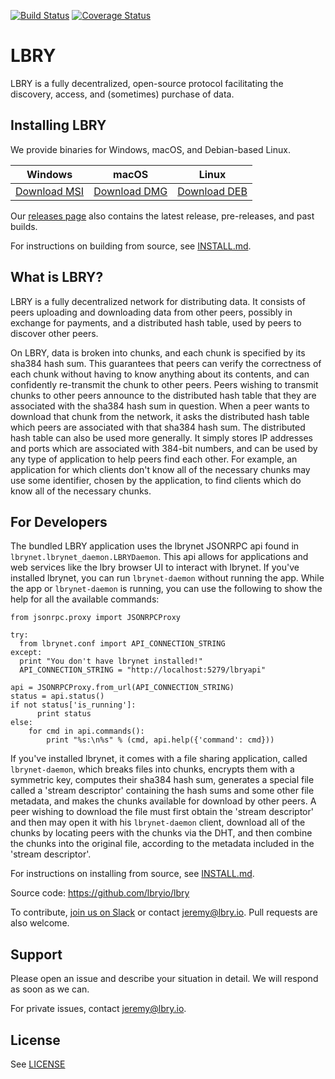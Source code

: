 [![Build Status](https://travis-ci.org/lbryio/lbry.svg?branch=master)](https://travis-ci.org/lbryio/lbry)
[![Coverage Status](https://coveralls.io/repos/github/lbryio/lbry/badge.svg)](https://coveralls.io/github/lbryio/lbry)

# LBRY

LBRY is a fully decentralized, open-source protocol facilitating the discovery, access, and (sometimes) purchase of data.

## Installing LBRY

We provide binaries for Windows, macOS, and Debian-based Linux.

| Windows | macOS | Linux |
| --- | --- | --- |
| [Download MSI](https://lbry.io/get/lbry.msi) | [Download DMG](https://lbry.io/get/lbry.dmg) | [Download DEB](https://lbry.io/get/lbry.deb) |

Our [releases page](https://github.com/lbryio/lbry/releases/latest) also contains the latest release, pre-releases, and past builds.

For instructions on building from source, see [INSTALL.md](INSTALL.md).

## What is LBRY?

LBRY is a fully decentralized network for distributing data. It consists of peers uploading
and downloading data from other peers, possibly in exchange for payments, and a distributed hash
table, used by peers to discover other peers.

On LBRY, data is broken into chunks, and each chunk is specified by its sha384 hash sum. This
guarantees that peers can verify the correctness of each chunk without having to know anything
about its contents, and can confidently re-transmit the chunk to other peers. Peers wishing to
transmit chunks to other peers announce to the distributed hash table that they are associated
with the sha384 hash sum in question. When a peer wants to download that chunk from the network,
it asks the distributed hash table which peers are associated with that sha384 hash sum. The
distributed hash table can also be used more generally. It simply stores IP addresses and
ports which are associated with 384-bit numbers, and can be used by any type of application to
help peers find each other. For example, an application for which clients don't know all of the
necessary chunks may use some identifier, chosen by the application, to find clients which do
know all of the necessary chunks.

## For Developers

The bundled LBRY application uses the lbrynet JSONRPC api found in `lbrynet.lbrynet_daemon.LBRYDaemon`. This api allows for applications and web services like the lbry browser UI to interact with lbrynet. If you've installed lbrynet, you can run `lbrynet-daemon` without running the app. While the app or `lbrynet-daemon` is running, you can use the following to show the help for all the available commands:

```
from jsonrpc.proxy import JSONRPCProxy

try:
  from lbrynet.conf import API_CONNECTION_STRING
except:
  print "You don't have lbrynet installed!"
  API_CONNECTION_STRING = "http://localhost:5279/lbryapi"
  
api = JSONRPCProxy.from_url(API_CONNECTION_STRING)
status = api.status()
if not status['is_running']:
      print status
else:
    for cmd in api.commands():
        print "%s:\n%s" % (cmd, api.help({'command': cmd}))
```

If you've installed lbrynet, it comes with a file sharing application, called `lbrynet-daemon`, which breaks
files into chunks, encrypts them with a symmetric key, computes their sha384 hash sum, generates
a special file called a 'stream descriptor' containing the hash sums and some other file metadata,
and makes the chunks available for download by other peers. A peer wishing to download the file
must first obtain the 'stream descriptor' and then may open it with his `lbrynet-daemon` client,
download all of the chunks by locating peers with the chunks via the DHT, and then combine the
chunks into the original file, according to the metadata included in the 'stream descriptor'.

For instructions on installing from source, see [INSTALL.md](INSTALL.md).

Source code: https://github.com/lbryio/lbry

To contribute, [join us on Slack](https://lbry-slackin.herokuapp.com/) or contact jeremy@lbry.io. Pull requests are also welcome.

## Support

Please open an issue and describe your situation in detail. We will respond as soon as we can.

For private issues, contact jeremy@lbry.io.

## License

See [LICENSE](LICENSE)
